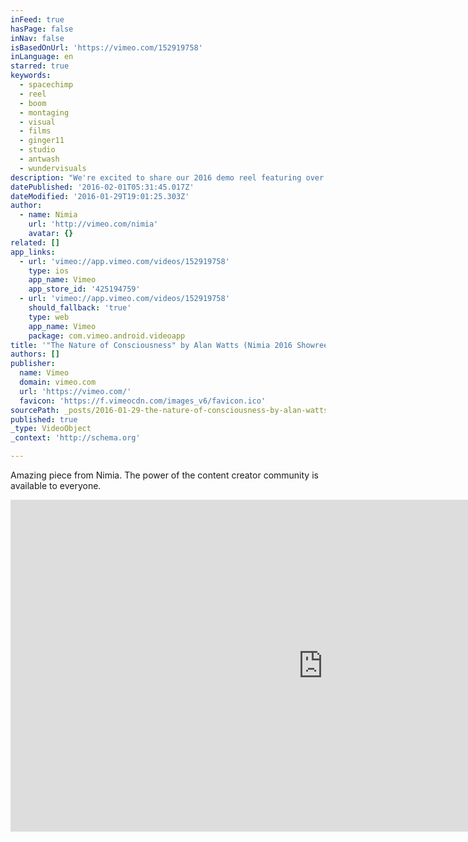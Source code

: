 ```yaml
---
inFeed: true
hasPage: false
inNav: false
isBasedOnUrl: 'https://vimeo.com/152919758'
inLanguage: en
starred: true
keywords:
  - spacechimp
  - reel
  - boom
  - montaging
  - visual
  - films
  - ginger11
  - studio
  - antwash
  - wundervisuals
description: "We're excited to share our 2016 demo reel featuring over 40 filmmakers from around the world."
datePublished: '2016-02-01T05:31:45.017Z'
dateModified: '2016-01-29T19:01:25.303Z'
author:
  - name: Nimia
    url: 'http://vimeo.com/nimia'
    avatar: {}
related: []
app_links:
  - url: 'vimeo://app.vimeo.com/videos/152919758'
    type: ios
    app_name: Vimeo
    app_store_id: '425194759'
  - url: 'vimeo://app.vimeo.com/videos/152919758'
    should_fallback: 'true'
    type: web
    app_name: Vimeo
    package: com.vimeo.android.videoapp
title: '"The Nature of Consciousness" by Alan Watts (Nimia 2016 Showreel)'
authors: []
publisher:
  name: Vimeo
  domain: vimeo.com
  url: 'https://vimeo.com/'
  favicon: 'https://f.vimeocdn.com/images_v6/favicon.ico'
sourcePath: _posts/2016-01-29-the-nature-of-consciousness-by-alan-watts-nimia-2016-show.md
published: true
_type: VideoObject
_context: 'http://schema.org'

---
```

Amazing piece from Nimia.  The power of the content creator community is available to everyone.

<iframe src="https://cdn.embedly.com/widgets/media.html?src=https%3A%2F%2Fplayer.vimeo.com%2Fvideo%2F152919758&amp;url=https%3A%2F%2Fvimeo.com%2F152919758&amp;image=http%3A%2F%2Fi.vimeocdn.com%2Fvideo%2F553049099_1280.jpg&amp;key=b7d04c9b404c499eba89ee7072e1c4f7&amp;type=text%2Fhtml&amp;schema=vimeo" width="1000" height="531" scrolling="no" frameborder="0" allowfullscreen="allowfullscreen" style=""></iframe>